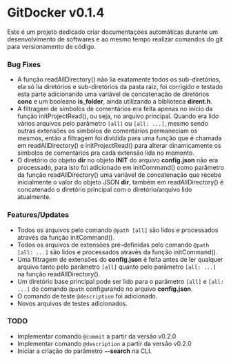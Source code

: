 # GitDocker v0.1.4
Este é um projeto dedicado criar documentações automáticas durante um desenvolvimento de softwares e ao mesmo tempo realizar comandos do git para versionamento de código.

### Bug Fixes

* A função readAllDirectory() não lia exatamente todos os sub-diretórios, ela só lia diretórios e sub-diretórios da pasta raiz, foi corrigido e testado esta parte adicionando uma variável de concatenação de diretórios **conc** e um booleano **is_folder**, ainda utilizando a biblioteca **dirent.h**.
* A filtragem de símbolos de comentários era feita apenas no início da função initProjectRead(), ou seja, no arquivo principal. Quando era lido vários arquivos pelo parâmetro `[all]` ou `[all: ...]`, mesmo sendo outras extensões os símbolos de comentários permaneciam os mesmos, então a filtragem foi dividida para uma função que é chamada em readAllDirectory() e initProjectRead() para alterar dinamicamente os símbolos de comentários pra cada extensão lida no momento.
* O diretório do objeto **dir** no objeto **INIT** do arquivo **config.json** não era processado, para isto foi adicionado em initCommand() como parâmetro da função readAllDirectory() uma variável de concatenação que recebe inicialmente o valor do objeto JSON **dir**, também em readAllDirectory() é concatenado o diretório principal com o diretório/arquivo lido atualmente.

### Features/Updates

* Todos os arquivos pelo comando `@path [all]` são lidos e processados através da função initCommand().
* Todos os arquivos de extensões pré-definidas pelo comando `@path [all: ...]` são lidos e processados através da função initCommand().
* Uma filtragem de extensões do **config.json** é feita antes de ler qualquer arquivo tanto pelo parâmetro `[all]` quanto pelo parâmetro `[all: ...]` na função readAllDirectory().
* Um diretório base principal pode ser lido para o parâmetro `[all]` e `[all: ...]` do comando `@path` configurando no arquivo **config.json**.
* O comando de teste `@description` foi adicionado.
* Novos arquivos de testes adicionados.

### TODO

* Implementar comando `@commit` a partir da versão v0.2.0
* Implementar comando `@description` a partir da versão v0.2.0
* Iniciar a criação do parâmetro **--search** na CLI.
